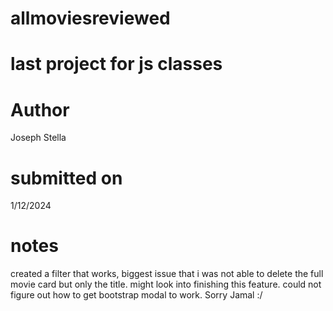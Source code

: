 # allmoviesreviewed

# last project for js classes

# Author

Joseph Stella

# submitted on

1/12/2024

# notes

created a filter that works, biggest issue that i was not able to delete the full movie card but only the title. might look into finishing this feature.
could not figure out how to get bootstrap modal to work. Sorry Jamal :/
